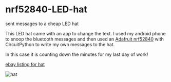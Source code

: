 # nrf52840-LED-hat
sent messages to a cheap LED hat

This LED hat came with an app to change the text. I used my android phone to snoop the bluetooth messages and then used an [Adafruit nrf52840](https://www.adafruit.com/product/4062) with CircuitPython to write my own messages to the hat.  

In this case it is counting down the minutes for my last day of work!


[ebay listing for hat](https://www.ebay.com/itm/LED-Message-Hat-Original-Quality-Create-Your-Own-Text/264361690698)

![hat](https://github.com/hydronics2/nrf52840-LED-hat/blob/master/led_hat.jpg)

